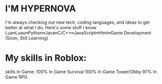 # I'M HYPERNOVA

I'm always checking out new tech, 
coding languages, 
and ideas to get better at what I do. 
Here's some stuff I know
Lua━Luau━Python━Java━C/C++━JavaScript━Html━Game Development (Soon, Still Learning)

# My skills in Roblox:
skills In Game:
100% In Game Survival
100% In Game Tower/Obby
97% In Game RPG

